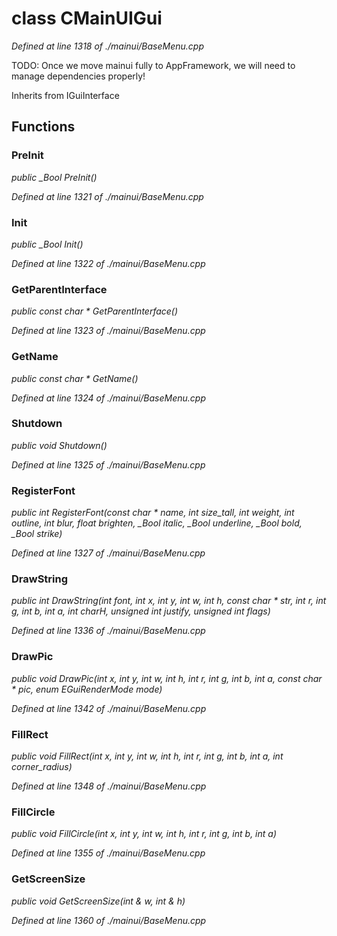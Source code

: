 # class CMainUIGui

*Defined at line 1318 of ./mainui/BaseMenu.cpp*

 TODO: Once we move mainui fully to AppFramework, we will need to manage dependencies properly! 



Inherits from IGuiInterface



## Functions

### PreInit

*public _Bool PreInit()*

*Defined at line 1321 of ./mainui/BaseMenu.cpp*

### Init

*public _Bool Init()*

*Defined at line 1322 of ./mainui/BaseMenu.cpp*

### GetParentInterface

*public const char * GetParentInterface()*

*Defined at line 1323 of ./mainui/BaseMenu.cpp*

### GetName

*public const char * GetName()*

*Defined at line 1324 of ./mainui/BaseMenu.cpp*

### Shutdown

*public void Shutdown()*

*Defined at line 1325 of ./mainui/BaseMenu.cpp*

### RegisterFont

*public int RegisterFont(const char * name, int size_tall, int weight, int outline, int blur, float brighten, _Bool italic, _Bool underline, _Bool bold, _Bool strike)*

*Defined at line 1327 of ./mainui/BaseMenu.cpp*

### DrawString

*public int DrawString(int font, int x, int y, int w, int h, const char * str, int r, int g, int b, int a, int charH, unsigned int justify, unsigned int flags)*

*Defined at line 1336 of ./mainui/BaseMenu.cpp*

### DrawPic

*public void DrawPic(int x, int y, int w, int h, int r, int g, int b, int a, const char * pic, enum EGuiRenderMode mode)*

*Defined at line 1342 of ./mainui/BaseMenu.cpp*

### FillRect

*public void FillRect(int x, int y, int w, int h, int r, int g, int b, int a, int corner_radius)*

*Defined at line 1348 of ./mainui/BaseMenu.cpp*

### FillCircle

*public void FillCircle(int x, int y, int w, int h, int r, int g, int b, int a)*

*Defined at line 1355 of ./mainui/BaseMenu.cpp*

### GetScreenSize

*public void GetScreenSize(int & w, int & h)*

*Defined at line 1360 of ./mainui/BaseMenu.cpp*



